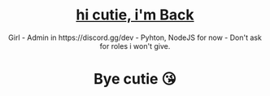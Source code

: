 <div align="center">
  <h1><a href="https://twitter.com/BackFindString_">hi cutie, i'm Back</a></h1>
  <p>
Girl
- Admin in https://discord.gg/dev
- Pyhton, NodeJS for now
- Don't ask for roles i won't give.</back> </p>
</div>
<div align="center">
  <h1>Bye cutie 😘</h1>
</div>

